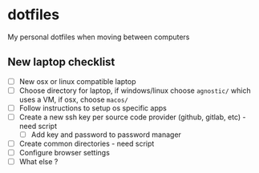 # dotfiles

My personal dotfiles when moving between computers

## New laptop checklist

* [ ] New osx or linux compatible laptop
* [ ] Choose directory for laptop, if windows/linux choose `agnostic/` which uses a VM, if osx, choose `macos/`
* [ ] Follow instructions to setup os specific apps
* [ ] Create a new ssh key per source code provider (github, gitlab, etc) - need script
    * [ ] Add key and password to password manager
* [ ] Create common directories - need script
* [ ] Configure browser settings
* [ ] What else ?
